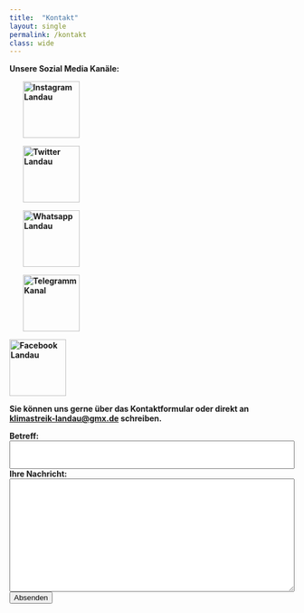 ```yaml
---
title:  "Kontakt"
layout: single
permalink: /kontakt
class: wide
---
```

<b> Unsere Sozial Media Kanäle:<b>
<ul class="gallery">
  
<a href="https://www.instagram.com/klimastreiklandau/?hl=de" target=""> <img src="https://camo.githubusercontent.com/c9dacf0f25a1489fdbc6c0d2b41cda58b77fa210a13a886d6f99e027adfbd358/68747470733a2f2f6564656e742e6769746875622e696f2f537570657254696e7949636f6e732f696d616765732f7376672f696e7374616772616d2e737667" style="" alt="Instagram Landau" height="100" width="100"> </a>


<a href="https://twitter.com/klimastreikld" target=""> <img src="https://camo.githubusercontent.com/35b0b8bfbd8840f35607fb56ad0a139047fd5d6e09ceb060c5c6f0a5abd1044c/68747470733a2f2f6564656e742e6769746875622e696f2f537570657254696e7949636f6e732f696d616765732f7376672f747769747465722e737667" style="" alt="Twitter Landau" height="100" width="100"> </a>


<a href="https://chat.whatsapp.com/H0HW72PpRQi6URmGK4RgFJ" target=""> <img src="https://camo.githubusercontent.com/945d32cdd8d51fe844ca8b2976914ae8786586607aee1cba24d7318e24b30411/68747470733a2f2f6564656e742e6769746875622e696f2f537570657254696e7949636f6e732f696d616765732f7376672f77686174736170702e737667" style="" alt="Whatsapp Landau" height="100" width="100"> </a>


<a href="https://t.me/FFFLDInfo" target=""> <img src="https://camo.githubusercontent.com/f4b401dd7cd9b7840fd31acafd49e151a80e4c9600bf219934461b96dd98e013/68747470733a2f2f6564656e742e6769746875622e696f2f537570657254696e7949636f6e732f696d616765732f7376672f74656c656772616d2e737667" style="" alt="Telegramm Kanal" height="100" width="100"> </a>
</ul>

<a href="https://de-de.facebook.com/Klimastreiklandau/" target=""> <img src="https://camo.githubusercontent.com/8f245234577766478eaf3ee72b0615e99bb9ef3eaa56e1c37f75692811181d5c/68747470733a2f2f6564656e742e6769746875622e696f2f537570657254696e7949636f6e732f696d616765732f7376672f66616365626f6f6b2e737667" style="" alt="Facebook Landau" height="100" width="100"> </a>

<!--https://github.com/edent/SuperTinyIcons  margin-right: 20px; -->

Sie können uns gerne über das Kontaktformular oder direkt an <b>klimastreik-landau@gmx.de</b> schreiben.

<style>
  .form-container { max-width: 100%; }
  .form-container input { position: relative; top: 0; left: 0; width: 100%; height: 50px; padding: 0 ; }
  .form-container textarea { position: relative; top: 0; left: 0; width: 100%; height: 200px; padding: 0; }
  .background-color: green;
</style>
<form action="https://formspree.io/f/xgeronze" method="POST" class="form-container">
  <label>Betreff:</label><br />
  <input type="text" name="Betreff" />
  <label>Ihre Nachricht:</label><br />
  <textarea name="Nachricht"></textarea>
  <button type="submit">Absenden</button>
</form>

<p> </p>
